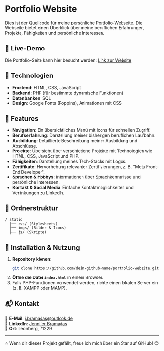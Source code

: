 # Portfolio Website

Dies ist der Quellcode für meine persönliche Portfolio-Webseite. Die Webseite bietet einen Überblick über meine beruflichen Erfahrungen, Projekte, Fähigkeiten und persönliche Interessen.

## 🌟 Live-Demo
Die Portfolio-Seite kann hier besucht werden: [Link zur Website](#)

## 🔧 Technologien
- **Frontend**: HTML, CSS, JavaScript
- **Backend**: PHP (für bestimmte dynamische Funktionen)
- **Datenbanken**: SQL
- **Design**: Google Fonts (Poppins), Animationen mit CSS

## 📌 Features
- **Navigation**: Ein übersichtliches Menü mit Icons für schnellen Zugriff.
- **Berufserfahrung**: Darstellung meiner bisherigen beruflichen Laufbahn.
- **Ausbildung**: Detaillierte Beschreibung meiner Ausbildung und Abschlüsse.
- **Projekte**: Übersicht über verschiedene Projekte mit Technologien wie HTML, CSS, JavaScript und PHP.
- **Fähigkeiten**: Darstellung meines Tech-Stacks mit Logos.
- **Zertifikate**: Hervorhebung relevanter Zertifizierungen, z. B. "Meta Front-End Developer".
- **Sprachen & Hobbys**: Informationen über Sprachkenntnisse und persönliche Interessen.
- **Kontakt & Social Media**: Einfache Kontaktmöglichkeiten und Verlinkungen zu LinkedIn.


## 📂 Ordnerstruktur
```
/ static
  ├── css/ (Stylesheets)
  ├── imgs/ (Bilder & Icons)
  ├── js/ (Skripte)
```

## 🚀 Installation & Nutzung
1. **Repository klonen**:
   ```bash
   git clone https://github.com/dein-github-name/portfolio-website.git
   ```
2. **Öffne die Datei `index.html`** in einem Browser.
3. Falls PHP-Funktionen verwendet werden, richte einen lokalen Server ein (z. B. XAMPP oder MAMP).

## 📬 Kontakt
📧 **E-Mail**: [j.bramadas@outlook.de](mailto:j.bramadas@outlook.de)  
🔗 **LinkedIn**: [Jennifer Bramadas](https://www.linkedin.com/in/jennifer-b-0a6566157/)  
📍 **Ort**: Leonberg, 71229

---
⭐ Wenn dir dieses Projekt gefällt, freue ich mich über ein Star auf GitHub! 😊

